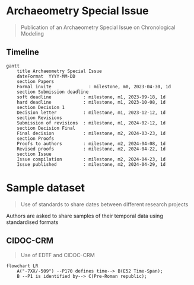 # Archaeometry Special Issue
> Publication of an Archaeometry Special Issue on Chronological Modeling


## Timeline

```mermaid
gantt
    title Archaeometry Special Issue
    dateFormat  YYYY-MM-DD
    section Papers
    Formal invite              : milestone, m0, 2023-04-30, 1d
    section Submission deadline
    soft deadline            : milestone, m1, 2023-09-18, 1d
    hard deadline            : milestone, m1, 2023-10-08, 1d
    section Decision 1
    Decision letter          : milestone, m1, 2023-12-12, 1d
    section Revisions
    Submission of revisions	 : milestone, m1, 2024-02-12, 1d
    section Decision Final
    Final decision           : milestone, m2, 2024-03-23, 1d
    section Proofs
    Proofs to authors        : milestone, m2, 2024-04-08, 1d
    Revised proofs           : milestone, m2, 2024-04-22, 1d
    section Issue
    Issue compilation        : milestone, m2, 2024-04-23, 1d
    Issue published          : milestone, m2, 2024-04-29, 1d
```

# Sample dataset
> Use of standards to share dates between different research projects

Authors are asked to share samples of their temporal data using standardised formats

## CIDOC-CRM
> Use of EDTF and CIDOC-CRM

```mermaid
flowchart LR
    A("-7XX/-509") --P170 defines time--> B(E52 Time-Span);
    B --P1 is identified by--> C(Pre-Roman republic);
```